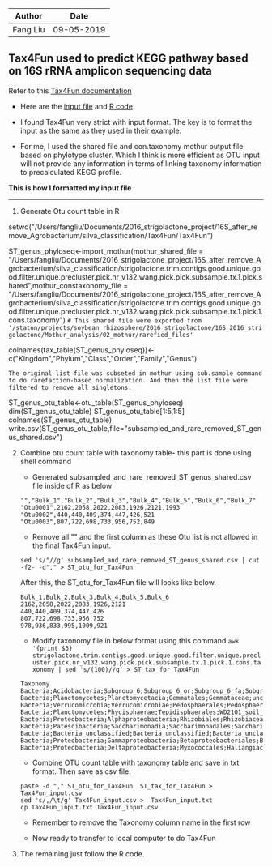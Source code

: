 |Author | Date |
--------|-------
|Fang Liu | 09-05-2019|

## Tax4Fun used to predict KEGG pathway based on 16S rRNA amplicon sequencing data

Refer to this [Tax4Fun documentation](http://tax4fun.gobics.de/)

* Here are the [input file](https://github.com/liufangbaishikele/Soybean_rhizosphere_microbiome/blob/master/strigolactone/2016_strigolactone_16S/Tax4Fun/Tax4Fun_input.csv) and [R code](https://github.com/liufangbaishikele/Soybean_rhizosphere_microbiome/blob/master/strigolactone/2016_strigolactone_16S/Tax4Fun/2016_strigolactone_16S_Tax4Fun_silva.Rmd) 

* I found Tax4Fun very strict with input format. The key is to format the input as the same as they used in their example.

* For me, I used the shared file and con.taxonomy mothur output file based on phylotype cluster. Which I think is more efficient as OTU input will not provide any information in terms of linking taxonomy information to precalculated KEGG profile.


**This is how I formatted my input file**

------

1. Generate Otu count table in R
  
  setwd("/Users/fangliu/Documents/2016_strigolactone_project/16S_after_remove_Agrobacterium/silva_classification/Tax4Fun/Tax4Fun")

ST_genus_phyloseq<-import_mothur(mothur_shared_file = "/Users/fangliu/Documents/2016_strigolactone_project/16S_after_remove_Agrobacterium/silva_classification/strigolactone.trim.contigs.good.unique.good.filter.unique.precluster.pick.nr_v132.wang.pick.pick.subsample.tx.1.pick.shared",mothur_constaxonomy_file = "/Users/fangliu/Documents/2016_strigolactone_project/16S_after_remove_Agrobacterium/silva_classification/strigolactone.trim.contigs.good.unique.good.filter.unique.precluster.pick.nr_v132.wang.pick.pick.subsample.tx.1.pick.1.cons.taxonomy") 
  `# This shared file were exported from '/staton/projects/soybean_rhizosphere/2016_strigolactone/16S_2016_strigolactone/Mothur_analysis/02_mothur/rarefied_files'`

colnames(tax_table(ST_genus_phyloseq))<-c("Kingdom","Phylum","Class","Order","Family","Genus")

  `The original list file was subseted in mothur using sub.sample command to do rarefaction-based normalization. And then the list file were filtered to remove all singletons.`

ST_genus_otu_table<-otu_table(ST_genus_phyloseq)
dim(ST_genus_otu_table)
ST_genus_otu_table[1:5,1:5]
colnames(ST_genus_otu_table)
write.csv(ST_genus_otu_table,file="subsampled_and_rare_removed_ST_genus_shared.csv")
  
2. Combine otu count table with taxonomy table- this part is done using shell command


      * Generated subsampled_and_rare_removed_ST_genus_shared.csv file inside of R as below

      ```
      "","Bulk_1","Bulk_2","Bulk_3","Bulk_4","Bulk_5","Bulk_6","Bulk_7"
      "Otu0001",2162,2058,2022,2083,1926,2121,1993
      "Otu0002",440,440,409,374,447,426,521
      "Otu0003",807,722,698,733,956,752,849
      ```

      * Remove all "" and the first column as these Otu list is not allowed in the final Tax4Fun input.

      ```
      sed 's/"//g' subsampled_and_rare_removed_ST_genus_shared.csv | cut -f2- -d"," > ST_otu_for_Tax4Fun
      ```
      After this, the ST_otu_for_Tax4Fun file will looks like below.

      ```
      Bulk_1,Bulk_2,Bulk_3,Bulk_4,Bulk_5,Bulk_6
      2162,2058,2022,2083,1926,2121
      440,440,409,374,447,426
      807,722,698,733,956,752
      978,936,833,995,1009,921
      ```


      * Modify taxonomy file in below format using this command ``awk '{print $3}' strigolactone.trim.contigs.good.unique.good.filter.unique.precluster.pick.nr_v132.wang.pick.pick.subsample.tx.1.pick.1.cons.taxonomy | sed 's/(100)//g' > ST_tax_for_Tax4Fun``


      ```
      Taxonomy
      Bacteria;Acidobacteria;Subgroup_6;Subgroup_6_or;Subgroup_6_fa;Subgroup_6_ge;
      Bacteria;Planctomycetes;Planctomycetacia;Gemmatales;Gemmataceae;uncultured;
      Bacteria;Verrucomicrobia;Verrucomicrobiae;Pedosphaerales;Pedosphaeraceae;Pedosphaeraceae_ge;
      Bacteria;Planctomycetes;Phycisphaerae;Tepidisphaerales;WD2101_soil_group;WD2101_soil_group_ge;
      Bacteria;Proteobacteria;Alphaproteobacteria;Rhizobiales;Rhizobiaceae;Rhizobiaceae_unclassified;
      Bacteria;Patescibacteria;Saccharimonadia;Saccharimonadales;Saccharimonadales_fa;Saccharimonadales_ge;
      Bacteria;Bacteria_unclassified;Bacteria_unclassified;Bacteria_unclassified;Bacteria_unclassified;Bacteria_unclassified;
      Bacteria;Proteobacteria;Gammaproteobacteria;Betaproteobacteriales;Burkholderiaceae;Burkholderiaceae_unclassified;
      Bacteria;Proteobacteria;Deltaproteobacteria;Myxococcales;Haliangiaceae;Haliangium;
      ```

      * Combine OTU count table with taxonomy table and save in txt format. Then save as csv file.

      ```
      paste -d "," ST_otu_for_Tax4Fun  ST_tax_for_Tax4Fun > Tax4Fun_input.csv
      sed 's/,/\t/g' Tax4Fun_input.csv >  Tax4Fun_input.txt
      cp Tax4Fun_input.txt Tax4Fun_input.csv
      ```

      * Remember to remove the Taxonomy column name in the first row

      * Now ready to transfer to local computer to do Tax4Fun
      
3. The remaining just follow the R code.
  
